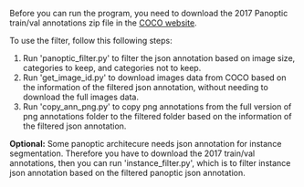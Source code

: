Before you can run the program, you need to download the 2017 Panoptic train/val annotations zip file in the [COCO website](https://cocodataset.org/#download).

To use the filter, follow this following steps:
1. Run 'panoptic_filter.py' to filter the json annotation based on image size, categories to keep, and categories not to keep.
2. Run 'get_image_id.py' to download images data from COCO based on the information of the filtered json annotation, without needing to download the full images data.
3. Run 'copy_ann_png.py' to copy png annotations from the full version of png annotations folder to the filtered folder based on the information of the filtered json annotation.

**Optional:**
Some panoptic architecure needs json annotation for instance segmentation. Therefore you have to download the 2017 train/val annotations, then you can run 'instance_filter.py', which is to filter instance json annotation based on the filtered panoptic json annotation.

